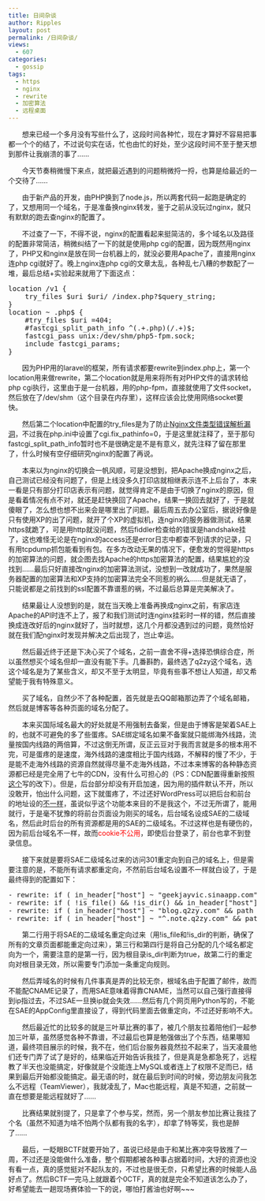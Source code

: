 ```yaml
---
title: 日间杂谈
author: Ripples
layout: post
permalink: /日间杂谈/
views:
  - 607
categories:
  - gossip
tags:
  - https
  - nginx
  - rewrite
  - 加密算法
  - 远程桌面
---
```

<p style="text-indent: 2em;">
  想来已经一个多月没有写些什么了，这段时间各种忙，现在才算好不容易把事都一个个的结了，不过说句实在话，忙也由忙的好处，至少这段时间不至于整天想到那件让我崩溃的事了……
</p>

<p style="text-indent: 2em;">
  今天节奏稍微慢下来点，就把最近遇到的问题稍微捋一捋，也算是给最近的一个交待了……
</p>

<!--more-->

<p style="text-indent: 2em;">
  由于新产品的开发，由PHP换到了node.js，所以两套代码一起跑是确定的了，又想用同一个域名，于是准备换nginx转发，鉴于之前从没玩过nginx，就只有默默的跑去查nginx的配置了。
</p>

<p style="text-indent: 2em;">
  不过查了一下，不得不说，nginx的配置看起来挺简洁的，多个域名以及路径的配置非常简洁，稍微纠结了一下的就是使用php cgi的配置，因为既然用nginx了，PHP又和nginx是放在同一台机器上的，就没必要用Apache了，直接用nginx连php cgi就好了。晚上nginx连php cgi的文章太乱，各种乱七八糟的参数配了一堆，最后总结+实验起来就用了下面这点：
</p>

<pre class="brush:plain;toolbar:false">location&nbsp;/v1&nbsp;{
&nbsp;&nbsp;&nbsp;&nbsp;try_files&nbsp;$uri&nbsp;$uri/&nbsp;/index.php?$query_string;
}
location&nbsp;~&nbsp;.php$&nbsp;{
&nbsp;&nbsp;&nbsp;&nbsp;#try_files&nbsp;$uri&nbsp;=404;
&nbsp;&nbsp;&nbsp;&nbsp;#fastcgi_split_path_info&nbsp;^(.+.php)(/.+)$;
&nbsp;&nbsp;&nbsp;&nbsp;fastcgi_pass&nbsp;unix:/dev/shm/php5-fpm.sock;
&nbsp;&nbsp;&nbsp;&nbsp;include&nbsp;fastcgi_params;
}</pre>

<p style="text-indent: 2em;">
  因为PHP用的laravel的框架，所有请求都要rewrite到index.php上，第一个location用来做rewrite，第二个location就是用来将所有对PHP文件的请求转给php cgi执行，这里由于是一台机器，用的php-fpm，直接就使用了文件socket，然后放在了/dev/shm（这个目录在内存里），这样应该会比使用网络socket要快。
</p>

<p style="text-indent: 2em;">
  然后第二个location中配置的try_files是为了防止<a href="http://www.80sec.com/nginx-securit.html" target="_blank">Nginx文件类型错误解析漏洞</a>，不过我在php.ini中设置了cgi.fix_pathinfo=0，于是这里就注释了，至于那句fastcgi_split_path_info暂时也不是很确定是不是有意义，就先注释了留在那里了，什么时候有空仔细研究nginx的配置了再说。
</p>

<p style="text-indent: 2em;">
  本来以为nginx的切换会一帆风顺，可是没想到，把Apache换成nginx之后，自己测试已经没有问题了，但是上线没多久打印店就相继表示连不上后台了，本来一看是只有部分打印店表示有问题，就觉得肯定不是由于切换了nginx的原因，但是看着情况有点不对，就还是赶快换回了Apache，结果一换回去就好了，于是就傻眼了，怎么想也想不出来会是哪里出了问题。最后周五去办公室后，据说好像是只有使用XP的出了问题，就开了个XP的虚拟机，连nginx的服务器做测试，结果https就跪了，可是用http就没问题，然后fiddler检查给的错误是handshake挂了，这也难怪无论是在nginx的access还是error日志中都查不到请求的记录，只有用tcpdump抓包能看到有包。在多方改动无果的情况下，便愈发的觉得是https的加密算法的问题，就企图去找Apache的https加密算法的配置，结果尴尬的没找到……最后只好直接改nginx的加密算法测试，没想到一改就成功了，果然是服务器配置的加密算法和XP支持的加密算法完全不同惹的祸么……但是就无语了，只能说都是之前找到的ssl配置不靠谱惹的祸，不过最后总算是完美解决了。
</p>

<p style="text-indent: 2em;">
  结果最让人没想到的是，就在当天晚上准备再换成nginx之前，有家店连Apache的API时连不上了，报了和我们测试时连nginx挂彩时一样的错，然后直接换成连改好后的nginx就好了，当时就想，这几个月都没遇到过的问题，竟然恰好就在我们配nginx时发现并解决之后出现了，岂止幸运。
</p>



<p style="text-indent: 2em;">
  然后最近终于还是下决心买了个域名，之前一直舍不得+选择恐惧综合症，所以虽然想买个域名但却一直没有能下手。几番斟酌，最终选了q2zy这个域名，选这个域名是为了某些含义，却又不至于太明显，毕竟有些事不想让人知道，却又希望能于我有特殊意义。
</p>

<p style="text-indent: 2em;">
  买了域名，自然少不了各种配置，首先就是去QQ邮箱那边弄了个域名邮箱，然后就是博客等各种页面的域名分配了。
</p>

<p style="text-indent: 2em;">
  本来买国际域名最大的好处就是不用强制去备案，但是由于博客是架着SAE上的，也就不可避免的多了些蛋疼。SAE绑定域名如果不备案就只能绑海外线路，流量按国内线路的两倍算，不过这倒无所谓，反正云豆对于我而言就是多的根本用不完，可是蛋疼的是速度，海外线路的速度相比于国内线路，不解释的慢了不少，于是能不走海外线路的资源自然就得尽量不走海外线路，不过本来博客的各种静态资源都已经是完全用了七牛的CDN，没有什么可担心的（PS：CDN配置得重新按照<a href="/wordpress-for-sae%E4%BD%BF%E7%94%A8%E4%B8%83%E7%89%9Bcdn%E5%8A%A0%E9%80%9F/" target="_blank">这个</a>写的改下）。但是，后台部分却没有开启加速，因为用的插件默认不开，所以没敢开，怕出什么问题，这下就蛋疼了，不过还好WordPress可以把后台和前台的地址设的<a href="http://codex.wordpress.org/zh-cn:将_WordPress_文件置于独立子目录" target="_blank">不一样</a>，虽说似乎这个功能本来目的不是我这个，不过无所谓了，能用就行，于是毫不犹豫的将前台页面设为刚买的域名，后台域名设成SAE的二级域名，然后此时后台的所有资源都是用的SAE的二级域名。不过这样也是有硬伤的，因为前后台域名不一样，故而<span style="color: rgb(255, 0, 0);">cookie不公用</span>，即使后台登录了，前台也拿不到登录信息。
</p>

<p style="text-indent: 2em;">
  接下来就是要将SAE二级域名过来的访问301重定向到自己的域名上，但是需要注意的是，不能所有请求都重定向，不然前后台域名设置不一样就白设了，于是最终得到的配置如下：
</p>

<pre class="brush:plain;toolbar:false">-&nbsp;rewrite:&nbsp;if&nbsp;(&nbsp;in_header["host"]&nbsp;~&nbsp;"geekjayvic.sinaapp.com"&nbsp;&&&nbsp;path&nbsp;==&nbsp;"/"&nbsp;)&nbsp;goto&nbsp;"?%{QUERY_STRING}&nbsp;[L,QSA,R=301]"
-&nbsp;rewrite:&nbsp;if&nbsp;(&nbsp;!is_file()&nbsp;&&&nbsp;!is_dir()&nbsp;&&&nbsp;in_header["host"]&nbsp;~&nbsp;"geekjayvic.sinaapp.com"&nbsp;&&&nbsp;path&nbsp;~&nbsp;"^(.*)$"&nbsp;)&nbsp;goto&nbsp;"$1&nbsp;[L,QSA,R=301]"
-&nbsp;rewrite:&nbsp;if&nbsp;(&nbsp;in_header["host"]&nbsp;~&nbsp;"blog.q2zy.com"&nbsp;&&&nbsp;path&nbsp;~&nbsp;"^(.*)$"&nbsp;)&nbsp;goto&nbsp;"$1&nbsp;[L,QSA,R=301]"
-&nbsp;rewrite:&nbsp;if&nbsp;(&nbsp;in_header["host"]&nbsp;~&nbsp;"^.note.q2zy.com"&nbsp;&&&nbsp;path&nbsp;~&nbsp;"^(.*)$"&nbsp;)&nbsp;goto&nbsp;"$1&nbsp;[L,QSA,R=301]"</pre>

<p style="text-indent: 2em;">
  第二行用于将SAE的二级域名重定向过来（用!is_file和!is_dir的判断，确保了所有的文章页面都能重定向过来），第三行和第四行是将自己分配的几个域名都定向为一个，需要注意的是第一行，因为根目录is_dir判断为true，故第二行的重定向对根目录无效，所以需要专门添加一条重定向规则。
</p>

<p style="text-indent: 2em;">
  然后弄域名的时候有几件事真是弄的比较无奈，根域名由于配置了邮件，故而不能配CNAME记录了，而用SAE意味着得靠CNAME，当然可以自己强行直接得到ip指过去，不过SAE一旦换ip就会失效……然后有几个网页用Python写的，不能在SAE的AppConfig里直接设了，得到代码里面去做重定向，不过还好影响不大。
</p>

<p style="text-indent: 2em;">
</p>

<p style="text-indent: 2em;">
  然后最近忙的比较多的就是三叶草比赛的事了，被几个朋友拉着陪他们一起参加三叶草，虽然感觉各种不靠谱，不过最后也算是勉强做出了个东西，结果哪知道，最终项目展示的时候，我不在，他们后台服务器竟然拉不起来了，当天凌晨他们还专门弄了试了是好的，结果临近开始告诉我挂了，但是真是急都急死了，远程教了半天也没能搞定，好像就是个没能连上MySQL或者连上了权限不足而已，结果到最后开始都没能搞定。最无语的时，就在最后到时间的时候，旁边朋友问我怎么不远程（TeamViewer），我就凌乱了，Mac也能远程，真是不知道，之前就一直在想要是能远程就好了……
</p>

<p style="text-indent: 2em;">
  比赛结果就别提了，只是拿了个参与奖，然而，另一个朋友参加比赛让我挂了个名（虽然不知道为啥不怕两个队都有我的名字），却拿了特等奖，我也是醉了……
</p>

<p style="text-indent: 2em;">
</p>

<p style="text-indent: 2em;">
  最后，一眨眼BCTF就要开始了，虽说已经是由于和某比赛冲突导致推了一周，不过还是没能做什么准备，整个假期都被各种事占据着时间，大好的资源也没有看一点，真的感觉挺对不起队友的，不过也是很无奈，只希望比赛的时候能人品好点了。然后BCTF一完马上就跟着个0CTF，真的就是完全不知道该怎么办了，好希望能去一趟现场赛体验一下的说，哪怕打酱油也好啊~~~
</p>
